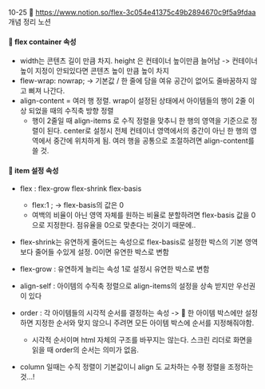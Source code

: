 10-25
🎯 https://www.notion.so/flex-3c054e41375c49b2894670c9f5a9fdaa
개념 정리 노션

#### 🧸 flex container 속성

- width는 콘텐츠 길이 만큼 차지. height 은 컨테이너 높이만큼 늘어남 -> 컨테이너 높이 지정이 안되있다면 콘텐츠 높이 만큼 높이 차지
- flew-wrap: nowrap; -> 기본값 / 한 줄에 담을 여유 공간이 없어도 줄바꿈하지 않고 삐져 나간다.
- align-content = 여러 행 정렬. wrap이 설정된 상태에서 아이템들의 행이 2줄 이상 되었을 때의 수직축 방향 정렬
  - 행이 2줄일 때 align-items 로 수직 정렬을 맞추니 한 행의 영역을 기준으로 정렬이 된다. center로 설정시 전체 컨테이너 영역에서의 중간이 아닌 한 행의 영역에서 중간에 위치하게 됨. 여러 행을 공통으로 조절하려면 align-content를 쓸 것.

#### 🧸 item 설정 속성

- flex : flex-grow flex-shrink flex-basis
  - flex:1 ; -> flex-basis의 값은 0
  - 여백의 비율이 아닌 영역 자체를 원하는 비율로 분할하려면 flex-basis 값을 0으로 지정한다. 점유율을 0으로 맞춘다는 것이기 때문에..
- flex-shrink는 유연하게 줄어드는 속성으로 flex-basis로 설정한 박스의 기본 영역보다 줄어들 수있게 설정. 0이면 유연한 박스로 변함
- flex-grow : 유연하게 늘리는 속성 1로 설정시 유연한 박스로 변함

- align-self : 아이템의 수직축 정렬으로 align-items의 설정을 상속 받지만 우선권이 있다
- order : 각 아이템들의 시각적 순서를 결정하는 속성 -> 📌 한 아이템 박스에만 설정하면 지정한 순서와 맞지 않으니 주려면 모든 아이템 박스에 순서를 지정해줘야함.

  - 시각적 순서이며 html 자체의 구조를 바꾸지는 않는다. 스크린 리더로 화면을 읽을 때 order의 순서는 의미가 없음.

- column 일때는 수직 정렬이 기본값이니 align 도 교차하는 수평 정렬을 조정하는 것...!
